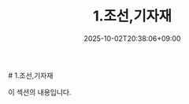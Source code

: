 ﻿---
title: "1.조선,기자재"
date: 2025-10-02T20:38:06+09:00
lastmod: 2025-10-02T20:38:06+09:00
type: docs
sidebar:
  open: true
weight: 1
---
<div style="display:none">
  <meta property="article:published_time" content="2025-10-02T11:38:06Z" />
  <meta property="article:modified_time" content="2025-10-02T11:38:06Z" />
</div>
# 1.조선,기자재

이 섹션의 내용입니다.
